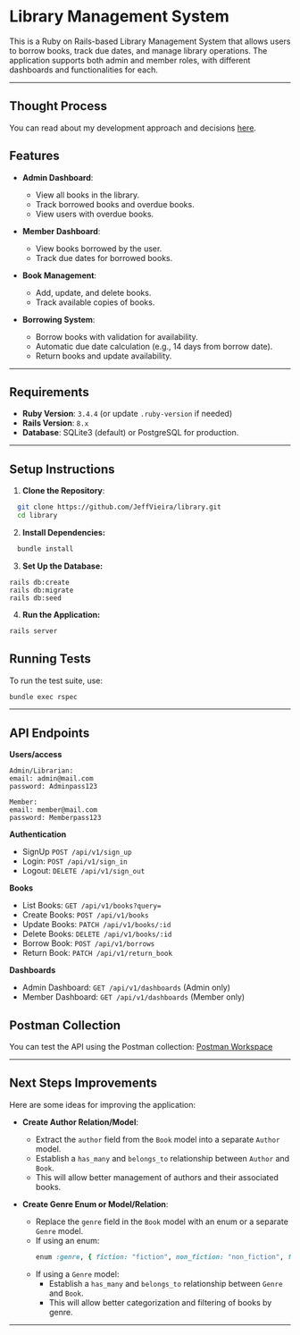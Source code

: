 # Library Management System

This is a Ruby on Rails-based Library Management System that allows users to borrow books, track due dates, and manage library operations. The application supports both admin and member roles, with different dashboards and functionalities for each.

---

## Thought Process

You can read about my development approach and decisions [here](./THOUGHT_PROCESS.md).

## Features

- **Admin Dashboard**:
  - View all books in the library.
  - Track borrowed books and overdue books.
  - View users with overdue books.

- **Member Dashboard**:
  - View books borrowed by the user.
  - Track due dates for borrowed books.

- **Book Management**:
  - Add, update, and delete books.
  - Track available copies of books.

- **Borrowing System**:
  - Borrow books with validation for availability.
  - Automatic due date calculation (e.g., 14 days from borrow date).
  - Return books and update availability.

---

## Requirements

- **Ruby Version**: `3.4.4` (or update `.ruby-version` if needed)
- **Rails Version**: `8.x`
- **Database**: SQLite3 (default) or PostgreSQL for production.

---

## Setup Instructions

1. **Clone the Repository**:
```bash
  git clone https://github.com/JeffVieira/library.git
  cd library
```

2. **Install Dependencies:**
```bash
  bundle install
```

3. **Set Up the Database:**
```
rails db:create
rails db:migrate
rails db:seed
```

4. **Run the Application:**
```bash
rails server
```

## Running Tests

To run the test suite, use:
```bash
bundle exec rspec
```

---

## API Endpoints

**Users/access**
```
Admin/Librarian:
email: admin@mail.com
password: Adminpass123

Member:
email: member@mail.com
password: Memberpass123
```

**Authentication**
  - SignUp `POST /api/v1/sign_up`
  - Login: `POST /api/v1/sign_in`
  - Logout: `DELETE /api/v1/sign_out`

**Books**
  - List Books: `GET /api/v1/books?query=`
  - Create Books: `POST /api/v1/books`
  - Update Books: `PATCH /api/v1/books/:id`
  - Delete Books: `DELETE /api/v1/books/:id`
  - Borrow Book: `POST /api/v1/borrows`
  - Return Book: `PATCH /api/v1/return_book`

**Dashboards**
  - Admin Dashboard: `GET /api/v1/dashboards` (Admin only)
  - Member Dashboard: `GET /api/v1/dashboards` (Member only)

## Postman Collection

You can test the API using the Postman collection:
[Postman Workspace](https://app.getpostman.com/join-team?invite_code=77b2e89aa65717344362b76bb01184b62de3f1a5fc10042936dee565ea59ed6d&target_code=cb48665bc2ab8eded69f310d259fca24)

---

## Next Steps Improvements

Here are some ideas for improving the application:

- **Create Author Relation/Model**:
  - Extract the `author` field from the `Book` model into a separate `Author` model.
  - Establish a `has_many` and `belongs_to` relationship between `Author` and `Book`.
  - This will allow better management of authors and their associated books.

- **Create Genre Enum or Model/Relation**:
  - Replace the `genre` field in the `Book` model with an enum or a separate `Genre` model.
  - If using an enum:
    ```ruby
    enum :genre, { fiction: "fiction", non_fiction: "non_fiction", fantasy: "fantasy", mystery: "mystery" }, suffix: true
    ```
  - If using a `Genre` model:
    - Establish a `has_many` and `belongs_to` relationship between `Genre` and `Book`.
    - This will allow better categorization and filtering of books by genre.

---
